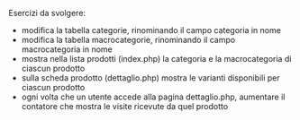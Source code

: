 Esercizi da svolgere:
- modifica la tabella categorie, rinominando il campo categoria in nome
- modifica la tabella macrocategorie, rinominando il campo macrocategoria in nome
- mostra nella lista prodotti (index.php) la categoria e la macrocategoria di ciascun prodotto
- sulla scheda prodotto (dettaglio.php) mostra le varianti disponibili per ciascun prodotto
- ogni volta che un utente accede alla pagina dettaglio.php, aumentare il contatore che mostra le visite ricevute da quel prodotto
